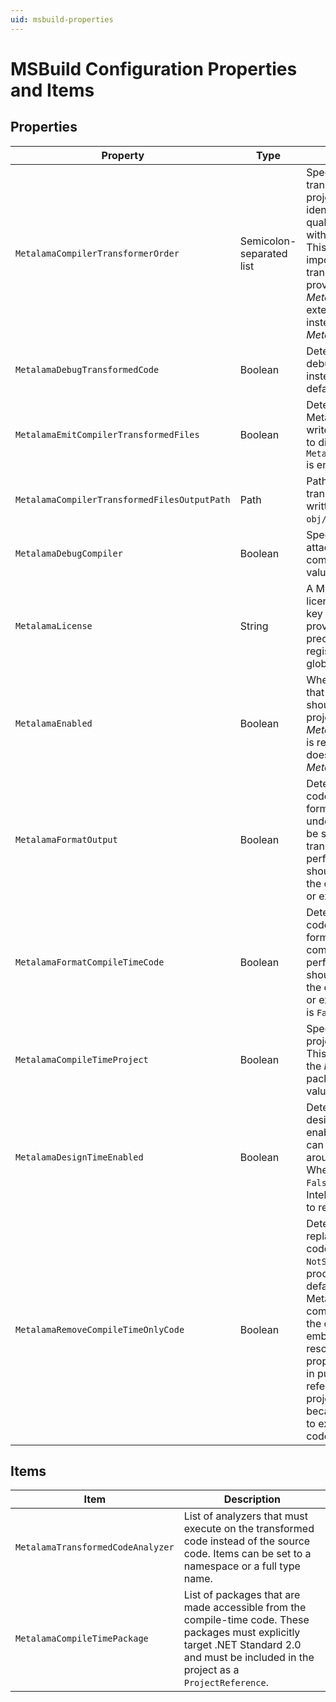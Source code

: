 ```yaml
---
uid: msbuild-properties
---
```


# MSBuild Configuration Properties and Items

## Properties

| Property                        | Type | Description
|---------------------------------|-----|-----------------------------------------
| `MetalamaCompilerTransformerOrder` |  Semicolon-separated list  | Specifies the execution order of transformers in the current project. Transformers are identified by their namespace-qualified type name, but without the assembly name. This property is generally not important because the only transformer is typically provided by _Metalama.Framework_, as users extend _Metalama.Framework_ instead of directly extending _Metalama.Compiler_.
| `MetalamaDebugTransformedCode`  |  Boolean | Determines if you want to debug the _transformed_ code instead of the _source_ code. The default value is `False`.
| `MetalamaEmitCompilerTransformedFiles` | Boolean | Determines if Metalama.Compiler should write the transformed code files to disk. The default is `True` if `MetalamaDebugTransformedCode` is enabled and `False` otherwise.
| `MetalamaCompilerTransformedFilesOutputPath` | Path | Path of the directory where the transformed code files are written. The default is `obj/$(Configuration)/metalama`.
| `MetalamaDebugCompiler` | Boolean | Specifies that you want to attach a debugger to the compiler process. The default value is `False`
| `MetalamaLicense` | String | A Metalama license key or license server URL. Any license key or license server URL provided this way takes precedence over the license registered via the `metalama` global tool.
| `MetalamaEnabled`               | Boolean |  When set to `False`, specifies that _Metalama.Framework_ should not execute in this project, although the _Metalama.Framework_ package is referenced in the project. It does not affect the _Metalama.Compiler_ package.
| `MetalamaFormatOutput`          | Boolean | Determines if the transformed code should be nicely formatted (`True`), `False` or undefined if formatting should be skipped. Formatting the transformed code has a performance overhead and should only be performed when the code will be troubleshooted or exported. Default is `False`.
| `MetalamaFormatCompileTimeCode` | Boolean | Determines if the compile-time code should be nicely formatted. Formatting the compile-time code has a performance overhead and should only be performed when the code will be troubleshooted or exported. The default value is `False`.
| `MetalamaCompileTimeProject`    | Boolean | Specifies that the complete project is compile-time code. This property is set to `True` by the _Metalama.Framework.Sdk_ package. Otherwise, the default value is `False`.
| `MetalamaDesignTimeEnabled`     | Boolean | Determines if the real-time design-time experience is enabled. The default is `True`. It can be set to `False` to work around performance issues. When this property is set to `False`, refreshing the IntelliSense cache requires you to rebuild the project.
| `MetalamaRemoveCompileTimeOnlyCode` | Boolean | Determines if Metalama should replace compile-time-only code by `throw NotSupportedException()` in produced assemblies. The default value is `True` because Metalama normally executes compile-time-only code from the compile-time sub-project embedded as a managed resource in the assembly. This property should be set to `False` in public assemblies that are referenced by a weaver-style project (using Metalama SDK) because Metalama SDK needs to execute compile-time-only code from the main assembly. |

## Items

| Item | Description
|------|------------
| `MetalamaTransformedCodeAnalyzer` | List of analyzers that must execute on the transformed code instead of the source code. Items can be set to a namespace or a full type name.
| `MetalamaCompileTimePackage` | List of packages that are made accessible from the compile-time code. These packages must explicitly target .NET Standard 2.0 and must be included in the project as a `ProjectReference`.

